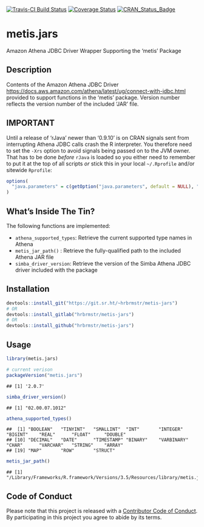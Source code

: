 
[![Travis-CI Build
Status](https://travis-ci.org/hrbrmstr/metis-jars.svg?branch=master)](https://travis-ci.org/hrbrmstr/metis-jars)
[![Coverage
Status](https://codecov.io/gh/hrbrmstr/metis-jars/branch/master/graph/badge.svg)](https://codecov.io/gh/hrbrmstr/metis-jars)
[![CRAN\_Status\_Badge](http://www.r-pkg.org/badges/version/metis-jars)](https://cran.r-project.org/package=metis.jars)

# metis.jars

Amazon Athena JDBC Driver Wrapper Supporting the ‘metis’ Package

## Description

Contents of the Amazon Athena JDBC Driver
<https://docs.aws.amazon.com/athena/latest/ug/connect-with-jdbc.html>
provided to support functions in the ‘metis’ package. Version number
reflects the version number of the included ‘JAR’ file.

## IMPORTANT

Until a release of ‘rJava’ newer than ‘0.9.10’ is on CRAN signals sent
from interrupting Athena JDBC calls crash the R interpreter. You
therefore need to set the `-Xrs` option to avoid signals being passed on
to the JVM owner. That has to be done *before* `rJava` is loaded so you
either need to remember to put it at the top of all scripts *or* stick
this in your local `~/.Rprofile` and/or sitewide `Rprofile`:

``` r
options(
  "java.parameters" = c(getOption("java.parameters", default = NULL), "-Xrs")
)
```

## What’s Inside The Tin?

The following functions are implemented:

  - `athena_supported_types`: Retrieve the current supported type names
    in Athena
  - `metis_jar_path()` : Retrieve the fully-qualified path to the
    included Athena JAR file
  - `simba_driver_version`: Retrieve the version of the Simba Athena
    JDBC driver included with the package

## Installation

``` r
devtools::install_git("https://git.sr.ht/~hrbrmstr/metis-jars")
# OR
devtools::install_gitlab("hrbrmstr/metis-jars")
# OR
devtools::install_github("hrbrmstr/metis-jars")
```

## Usage

``` r
library(metis.jars)

# current verison
packageVersion("metis.jars")
```

    ## [1] '2.0.7'

``` r
simba_driver_version()
```

    ## [1] "02.00.07.1012"

``` r
athena_supported_types()
```

    ##  [1] "BOOLEAN"   "TINYINT"   "SMALLINT"  "INT"       "INTEGER"   "BIGINT"    "REAL"      "FLOAT"     "DOUBLE"   
    ## [10] "DECIMAL"   "DATE"      "TIMESTAMP" "BINARY"    "VARBINARY" "CHAR"      "VARCHAR"   "STRING"    "ARRAY"    
    ## [19] "MAP"       "ROW"       "STRUCT"

``` r
metis_jar_path()
```

    ## [1] "/Library/Frameworks/R.framework/Versions/3.5/Resources/library/metis.jars/java/AthenaJDBC42_2.0.7.jar"

## Code of Conduct

Please note that this project is released with a [Contributor Code of
Conduct](CONDUCT.md). By participating in this project you agree to
abide by its terms.
